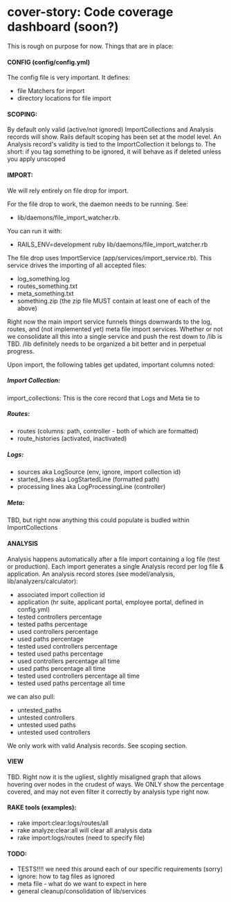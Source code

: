 cover-story: Code coverage dashboard (soon?)
===========

This is rough on purpose for now.  Things that are in place:

#### CONFIG (config/config.yml)

The config file is very important. It defines:
- file Matchers for import
- directory locations for file import


#### SCOPING:
By default only valid (active/not ignored) ImportCollections and
Analysis records will show. Rails default scoping has been set at
the model level.  An Analysis record's validity is tied to the
ImportCollection it belongs to.  The short: if you tag something to
be ignored, it will behave as if deleted unless you apply unscoped


#### IMPORT:
We will rely entirely on file drop for import.  

For the file drop to work, the daemon needs to be running.  See:
- lib/daemons/file_import_watcher.rb.  

You can run it with:
- RAILS_ENV=development ruby lib/daemons/file_import_watcher.rb

The file drop uses ImportService (app/services/import_service.rb).
This service drives the importing of all accepted files:
- log_something.log
- routes_something.txt
- meta_something.txt
- something.zip (the zip file MUST contain at least one of each of the above)

Right now the main import service funnels things downwards to the log,
routes, and (not implemented yet) meta file import services.  Whether
or not we consolidate all this into a single service and push the rest
down to /lib is TBD.  /lib definitely needs to be organized a bit better
and in perpetual progress.

Upon import, the following tables get updated, important columns noted:

##### Import Collection:
import_collections: This is the core record that Logs and Meta tie to

##### Routes:
- routes (columns: path, controller - both of which are formatted)
- route_histories (activated, inactivated)

##### Logs:
- sources aka LogSource (env, ignore, import collection id)
- started_lines aka LogStartedLine (formatted path)
- processing lines aka LogProcessingLine (controller)

##### Meta:
TBD,
but right now anything this could populate is budled within ImportCollections


#### ANALYSIS
Analysis happens automatically after a file import containing a log
file (test or production). Each import generates a single Analysis
record per log file & application. An analysis record stores
(see model/analysis, lib/analyzers/calculator):
- associated import collection id
- application (hr suite, applicant portal, employee portal, defined in config.yml)
- tested controllers percentage
- tested paths percentage
- used controllers percentage
- used paths percentage
- tested used controllers percentage
- tested used paths percentage
- used controllers percentage all time
- used paths percentage all time
- tested used controllers percentage all time
- tested used paths percentage all time

we can also pull:
- untested_paths
- untested controllers
- untested used paths
- untested used controllers

We only work with valid Analysis records. See scoping section.


#### VIEW
TBD.
Right now it is the ugliest, slightly misaligned graph that allows
hovering over nodes in the crudest of ways.  We ONLY show the percentage
covered, and may not even filter it correctly by analysis type right now.


#### RAKE tools (examples):
- rake import:clear:logs/routes/all
- rake analyze:clear:all will clear all analysis data
- rake import:logs/routes (need to specify file)


#### TODO:
- TESTS!!!! we need this around each of our specific requirements (sorry)
- ignore: how to tag files as ignored
- meta file - what do we want to expect in here
- general cleanup/consolidation of lib/services
